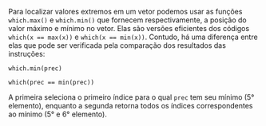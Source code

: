 Para localizar valores extremos em um vetor podemos usar as funções `which.max()` e `which.min()` que fornecem respectivamente, a posição do valor máximo e mínimo no vetor.
Elas são versões eficientes dos códigos `which(x == max(x))` e `which(x == min(x))`. Contudo, há uma diferença entre elas que pode ser verificada pela comparação dos resultados das instruções:

`which.min(prec)`

`which(prec == min(prec))`

A primeira seleciona o primeiro índice para o qual `prec` tem seu mínimo (5° elemento), enquanto a segunda retorna todos os índices correspondentes ao mínimo (5° e 6° elemento).
